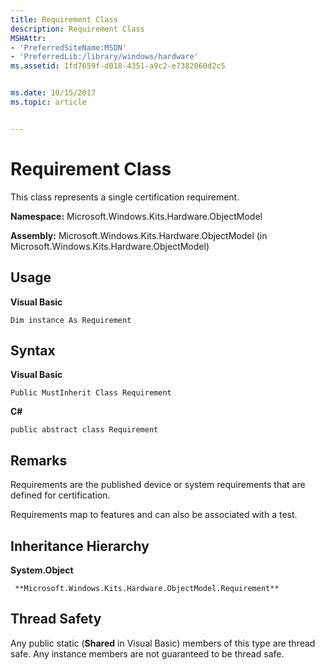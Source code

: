 ```yaml
---
title: Requirement Class
description: Requirement Class
MSHAttr:
- 'PreferredSiteName:MSDN'
- 'PreferredLib:/library/windows/hardware'
ms.assetid: 1fd7659f-d018-4351-a9c2-e7382060d2c5


ms.date: 10/15/2017
ms.topic: article


---
```


# Requirement Class


This class represents a single certification requirement.

**Namespace:** Microsoft.Windows.Kits.Hardware.ObjectModel

**Assembly:** Microsoft.Windows.Kits.Hardware.ObjectModel (in Microsoft.Windows.Kits.Hardware.ObjectModel)

## <span id="Usage"></span><span id="usage"></span><span id="USAGE"></span>Usage


**Visual Basic**

`Dim instance As Requirement`

## <span id="Syntax"></span><span id="syntax"></span><span id="SYNTAX"></span>Syntax


**Visual Basic**

`Public MustInherit Class Requirement`

**C#**

`public abstract class Requirement`

## <span id="Remarks"></span><span id="remarks"></span><span id="REMARKS"></span>Remarks


Requirements are the published device or system requirements that are defined for certification.

Requirements map to features and can also be associated with a test.

## <span id="Inheritance_Hierarchy"></span><span id="inheritance_hierarchy"></span><span id="INHERITANCE_HIERARCHY"></span>Inheritance Hierarchy


**System.Object**

     **Microsoft.Windows.Kits.Hardware.ObjectModel.Requirement**

## <span id="Thread_Safety"></span><span id="thread_safety"></span><span id="THREAD_SAFETY"></span>Thread Safety


Any public static (**Shared** in Visual Basic) members of this type are thread safe. Any instance members are not guaranteed to be thread safe.

 

 






